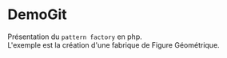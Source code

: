 # DemoGit
Présentation du `pattern factory` en php.  
L'exemple est la création d'une fabrique de Figure Géométrique.  

